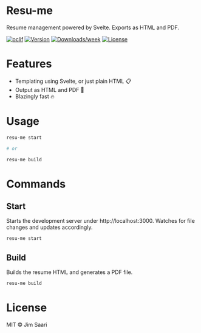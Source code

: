 # Resu-me

Resume management powered by Svelte. Exports as HTML and PDF.

[![oclif](https://img.shields.io/badge/cli-oclif-brightgreen.svg)](https://oclif.io)
[![Version](https://img.shields.io/npm/v/resu-me.svg)](https://npmjs.org/package/resu-me)
[![Downloads/week](https://img.shields.io/npm/dw/resu-me.svg)](https://npmjs.org/package/resu-me)
[![License](https://img.shields.io/npm/l/resu-me.svg)](https://github.com/jsaari97/resu-me/blob/master/package.json)

# Features

- Templating using Svelte, or just plain HTML :clipboard:
- Output as HTML and PDF :page_facing_up:
- Blazingly fast :fire:

# Usage

```bash
resu-me start

# or

resu-me build
```

# Commands

## Start

Starts the development server under http://localhost:3000. Watches for file changes and updates accordingly.

```bash
resu-me start
```

## Build

Builds the resume HTML and generates a PDF file.

```bash
resu-me build
```

# License

MIT &copy; Jim Saari
